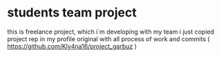 # students team project

this is freelance project, which i`m developing with my team
  i just copied project rep in my profile
  original with all process of work and commits ( https://github.com/Kly4na16/project_garbuz )
